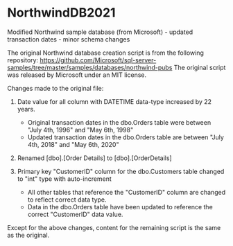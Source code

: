 # NorthwindDB2021
Modified Northwind sample database (from Microsoft) - updated transaction dates - minor schema changes

The original Northwind database creation script is from the following repository:
    https://github.com/Microsoft/sql-server-samples/tree/master/samples/databases/northwind-pubs
The original script was released by Microsoft under an MIT license.

Changes made to the original file:
  1. Date value for all column with DATETIME data-type increased by 22 years.
     -  Original transaction dates in the dbo.Orders table were between "July 4th, 1996" and "May 6th, 1998"
     -  Updated transaction dates in the dbo.Orders table are between "July 4th, 2018" and "May 6th, 2020"
    
  2. Renamed [dbo].[Order Details] to [dbo].[OrderDetails]

  3. Primary key "CustomerID" column for the dbo.Customers table changed to "int" type with auto-increment
     -  All other tables that reference the "CustomerID" column are changed to reflect correct data type.
     -  Data in the dbo.Orders table have been updated to reference the correct "CustomerID" data value.

Except for the above changes, content for the remaining script is the same as the original.

